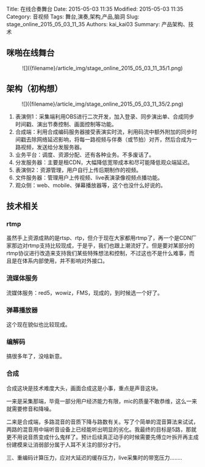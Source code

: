 ﻿Title: 在线合奏舞台
Date: 2015-05-03 11:35
Modified: 2015-05-03 11:35
Category: 音视频
Tags: 舞台,演奏,架构,产品,脑洞
Slug: stage_online_2015_05_03_11_35
Authors: kai_kai03
Summary: 产品架构、技术


## 咪啪在线舞台 ##
<center>![]({filename}/article_img/stage_online_2015_05_03_11_35/1.png)</center>

## 架构（初构想） ##
<center>![]({filename}/article_img/stage_online_2015_05_03_11_35/2.png)</center>

1. 表演侧1：采集端利用OBS进行二次开发，加入登录、同步演出单、合成同步时间戳、演出节奏控制、画面控制等功能。
2. 合成端：利用合成编码服务器接受表演实时流，利用码流中额外附加的同步时间戳去除网络延迟影响，将每一路视频与伴奏（或节拍）对齐，然后合成为一路视频，发送给分发服务器。
3. 业务平台：调度、资源分配、还有各种业务。不多废话了。
4. 分发服务器：主要是租CDN，大幅降低宽带成本和尽可能降低观众端延迟。
5. 表演侧2：资源管理，用户自行上传后期制作的视频。
6. 文件服务器：管理用户上传视频、live表演录像视频点播功能。
7. 观众侧：web、mobile、弹幕播放器等，这个也没什么好说的。

## 技术相关 ##
### rtmp ###
虽然手上资源成熟的是rtsp、rtp，但介于现在大家都用rtmp了，再一个是CDN厂家那边对rtmp支持比较现成，于是乎，我们也跟上潮流好了。但是要对某部分的rtmp协议进行改造来支持我们某些特殊想法和控制，不过这也不是什么难事，而且是在体系内部使用，并不影响对外接口。

### 流媒体服务 ###
流媒体服务：red5，wowiz，FMS，现成的，到时候选一个好了。

### 弹幕播放器 ###
这个现在貌似也比较现成。

### 编解码 ###
搞很多年了，没啥新意。

### 合成 ###
合成这块是技术难度大头，画面合成这是小事，重点是声音这块。

一来是采集那端，毕竟一部分用户经济能力有限，mic的质量不敢恭维，这么一来就需要修音和降噪。

二来是合成端，多路混音的音质下降与路数有关。写了个简单的混音算法来试试，两路的混音用中端听音设备上已经能听出明显的劣化。我最终的目标是5路，那就更不用说音质变成什么鬼样了。预计后续真正动手的时候需要先傅立叶拆开再主成份建模来让消弱部分属于人耳不关注的部分才行。

三、重编码计算压力，应对大延迟的缓存压力，live采集时的带宽压力........